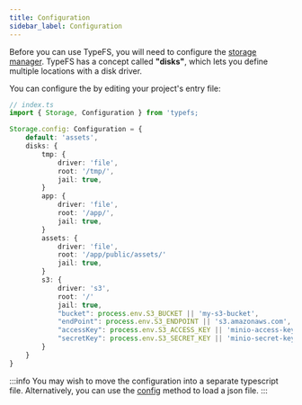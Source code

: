 ```yaml
---
title: Configuration
sidebar_label: Configuration
---
```


Before you can use TypeFS, you will need to configure the [storage manager](https://daniel-samson.github.io/typefs/docs/api/storage). TypeFS has a concept called **"disks"**, which lets you define multiple locations with a disk driver.

You can configure the by editing your project's entry file:

```typescript
// index.ts
import { Storage, Configuration } from 'typefs;

Storage.config: Configuration = {
    default: 'assets',
    disks: {
        tmp: {
            driver: 'file',
            root: '/tmp/',
            jail: true,
        }
        app: {
            driver: 'file',
            root: '/app/',
            jail: true,
        }
        assets: {
            driver: 'file',
            root: '/app/public/assets/'
            jail: true,
        }
        s3: {
            driver: 's3',
            root: '/'
            jail: true,
            "bucket": process.env.S3_BUCKET || 'my-s3-bucket',
            "endPoint": process.env.S3_ENDPOINT || 's3.amazonaws.com',
            "accessKey": process.env.S3_ACCESS_KEY || 'minio-access-key',
            "secretKey": process.env.S3_SECRET_KEY || 'minio-secret-key',
        }
    }
}
```

:::info
You may wish to move the configuration into a separate typescript file. Alternatively, you can use the [config](https://daniel-samson.github.io/typefs/docs/api/config) method to load a json file.
:::
